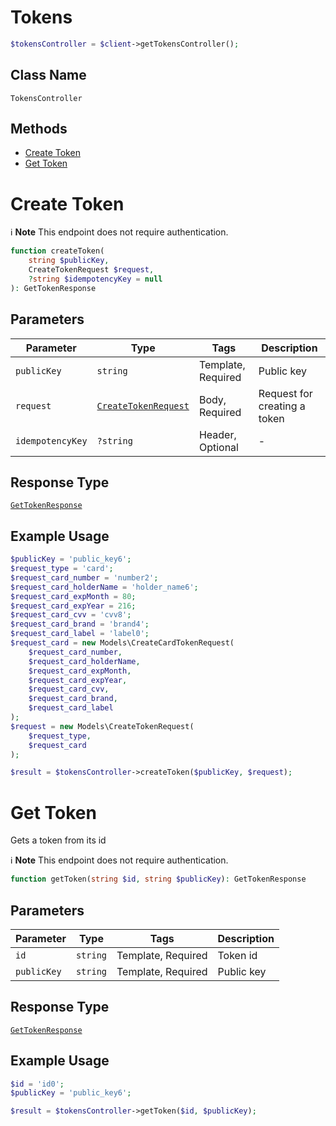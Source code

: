 # Tokens

```php
$tokensController = $client->getTokensController();
```

## Class Name

`TokensController`

## Methods

* [Create Token](/doc/controllers/tokens.md#create-token)
* [Get Token](/doc/controllers/tokens.md#get-token)


# Create Token

:information_source: **Note** This endpoint does not require authentication.

```php
function createToken(
    string $publicKey,
    CreateTokenRequest $request,
    ?string $idempotencyKey = null
): GetTokenResponse
```

## Parameters

| Parameter | Type | Tags | Description |
|  --- | --- | --- | --- |
| `publicKey` | `string` | Template, Required | Public key |
| `request` | [`CreateTokenRequest`](/doc/models/create-token-request.md) | Body, Required | Request for creating a token |
| `idempotencyKey` | `?string` | Header, Optional | - |

## Response Type

[`GetTokenResponse`](/doc/models/get-token-response.md)

## Example Usage

```php
$publicKey = 'public_key6';
$request_type = 'card';
$request_card_number = 'number2';
$request_card_holderName = 'holder_name6';
$request_card_expMonth = 80;
$request_card_expYear = 216;
$request_card_cvv = 'cvv8';
$request_card_brand = 'brand4';
$request_card_label = 'label0';
$request_card = new Models\CreateCardTokenRequest(
    $request_card_number,
    $request_card_holderName,
    $request_card_expMonth,
    $request_card_expYear,
    $request_card_cvv,
    $request_card_brand,
    $request_card_label
);
$request = new Models\CreateTokenRequest(
    $request_type,
    $request_card
);

$result = $tokensController->createToken($publicKey, $request);
```


# Get Token

Gets a token from its id

:information_source: **Note** This endpoint does not require authentication.

```php
function getToken(string $id, string $publicKey): GetTokenResponse
```

## Parameters

| Parameter | Type | Tags | Description |
|  --- | --- | --- | --- |
| `id` | `string` | Template, Required | Token id |
| `publicKey` | `string` | Template, Required | Public key |

## Response Type

[`GetTokenResponse`](/doc/models/get-token-response.md)

## Example Usage

```php
$id = 'id0';
$publicKey = 'public_key6';

$result = $tokensController->getToken($id, $publicKey);
```

